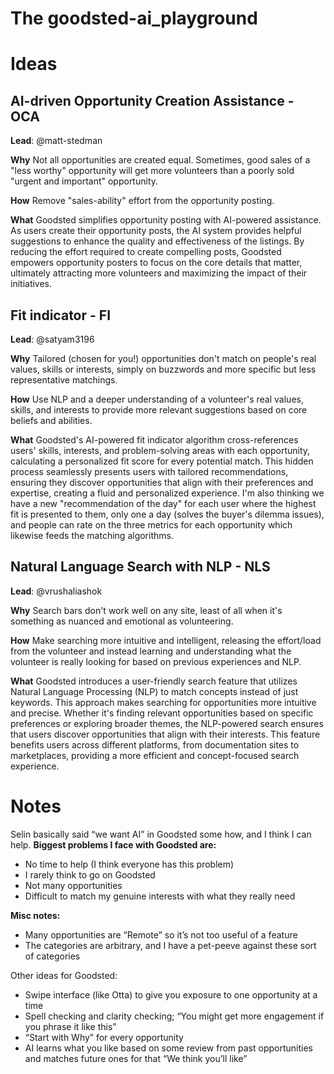 ﻿# The goodsted-ai_playground

# Ideas

## AI-driven Opportunity Creation Assistance - OCA
**Lead**: @matt-stedman

**Why**
Not all opportunities are created equal. Sometimes, good sales of a "less worthy" opportunity will get more volunteers than a poorly sold "urgent and important" opportunity.

**How**
Remove "sales-ability" effort from the opportunity posting.

**What**
Goodsted simplifies opportunity posting with AI-powered assistance. As users create their opportunity posts, the AI system provides helpful suggestions to enhance the quality and effectiveness of the listings. By reducing the effort required to create compelling posts, Goodsted empowers opportunity posters to focus on the core details that matter, ultimately attracting more volunteers and maximizing the impact of their initiatives.

## Fit indicator - FI
**Lead**: @satyam3196

**Why**
Tailored (chosen for you!) opportunities don't match on people's real values, skills or interests, simply on buzzwords and more specific but less representative matchings.

**How**
Use NLP and a deeper understanding of a volunteer's real values, skills, and interests to provide more relevant suggestions based on core beliefs and abilities.

**What**
Goodsted's AI-powered fit indicator algorithm cross-references users' skills, interests, and problem-solving areas with each opportunity, calculating a personalized fit score for every potential match. This hidden process seamlessly presents users with tailored recommendations, ensuring they discover opportunities that align with their preferences and expertise, creating a fluid and personalized experience. I'm also thinking we have a new "recommendation of the day" for each user where the highest fit is presented to them, only one a day (solves the buyer's dilemma issues), and people can rate on the three metrics for each opportunity which likewise feeds the matching algorithms.

## Natural Language Search with NLP - NLS
**Lead**: @vrushaliashok

**Why**
Search bars don't work well on any site, least of all when it's something as nuanced and emotional as volunteering. 

**How**
Make searching more intuitive and intelligent, releasing the effort/load from the volunteer and instead learning and understanding what the volunteer is really looking for based on previous experiences and NLP.

**What**
Goodsted introduces a user-friendly search feature that utilizes Natural Language Processing (NLP) to match concepts instead of just keywords. This approach makes searching for opportunities more intuitive and precise. Whether it's finding relevant opportunities based on specific preferences or exploring broader themes, the NLP-powered search ensures that users discover opportunities that align with their interests. This feature benefits users across different platforms, from documentation sites to marketplaces, providing a more efficient and concept-focused search experience.

# Notes
Selin basically said “we want AI” in Goodsted some how, and I think I can help.
**Biggest problems I face with Goodsted are:**

- No time to help (I think everyone has this problem)
- I rarely think to go on Goodsted
- Not many opportunities
- Difficult to match my genuine interests with what they really need

**Misc notes:**

- Many opportunities are “Remote” so it’s not too useful of a feature
- The categories are arbitrary, and I have a pet-peeve against these sort of categories

Other ideas for Goodsted:

- Swipe interface (like Otta) to give you exposure to one opportunity at a time
- Spell checking and clarity checking; “You might get more engagement if you phrase it like this”
- “Start with Why” for every opportunity
- AI learns what you like based on some review from past opportunities and matches future ones for that “We think you’ll like”
